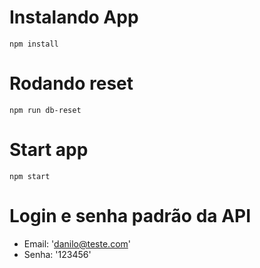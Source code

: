 # Instalando App
```shell
npm install
````

# Rodando reset
```shell
npm run db-reset
````

# Start app
```shell
npm start
````

# Login e senha padrão da API
- Email: 'danilo@teste.com'
- Senha: '123456'

